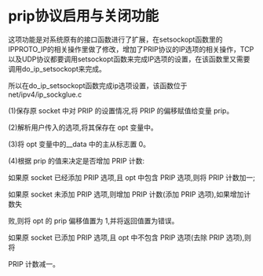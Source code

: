 # prip协议启用与关闭功能

这项功能是对系统原有的接口函数进行了扩展，在setsockopt函数里的IPPROTO_IP的相关操作里做了修改，增加了PRIP协议的IP选项的相关操作，TCP以及UDP协议都要调用setsockopt函数来完成IP选项的设置，在该函数里又需要调用do_ip_setsockopt来完成。

所以在do_ip_setsockopt函数完成ip选项设置，该函数位于net/ipv4/ip_sockglue.c



(1)保存原 socket 中对 PRIP 的设置情况,将 PRIP 的偏移赋值给变量 prip。

(2)解析用户传入的选项,将其保存在 opt 变量中。

(3)将 opt 变量中的__data 中的主从标志置 0。

(4)根据 prip 的值来决定是否增加 PRIP 计数:

如果原 socket 已经添加 PRIP 选项,且 opt 中包含 PRIP 选项,则将 PRIP 计数加一;

如果原 socket 未添加 PRIP 选项,则增加 PRIP 计数(添加 PRIP 选项),如果增加计数失

败,则将 opt 的 prip 偏移值置为 1,并将返回值置为错误。

如果原 socket 已添加 PRIP 选项,且 opt 中不包含 PRIP 选项(去除 PRIP 选项),则将

PRIP 计数减一。